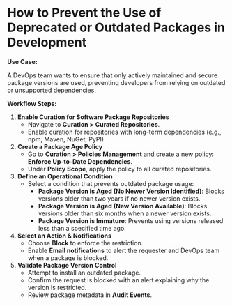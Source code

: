 # How to Prevent the Use of Deprecated or Outdated Packages in Development

**Use Case:**

A DevOps team wants to ensure that only actively maintained and secure package versions are used, preventing developers from relying on outdated or unsupported dependencies.

**Workflow Steps:**

1. **Enable Curation for Software Package Repositories**
   * Navigate to **Curation > Curated Repositories**.
   * Enable curation for repositories with long-term dependencies (e.g., npm, Maven, NuGet, PyPI).
2. **Create a Package Age Policy**
   * Go to **Curation > Policies Management** and create a new policy: **Enforce Up-to-Date Dependencies**.
   * Under **Policy Scope**, apply the policy to all curated repositories.
3. **Define an Operational Condition**
   * Select a condition that prevents outdated package usage:
     * **Package Version is Aged (No Newer Version Identified)**: Blocks versions older than two years if no newer version exists.
     * **Package Version is Aged (New Version Available)**: Blocks versions older than six months when a newer version exists.
     * **Package Version is Immature**: Prevents using versions released less than a specified time ago.
4. **Select an Action & Notifications**
   * Choose **Block** to enforce the restriction.
   * Enable **Email notifications** to alert the requester and DevOps team when a package is blocked.
5. **Validate Package Version Control**
   * Attempt to install an outdated package.
   * Confirm the request is blocked with an alert explaining why the version is restricted.
   * Review package metadata in **Audit Events**.
